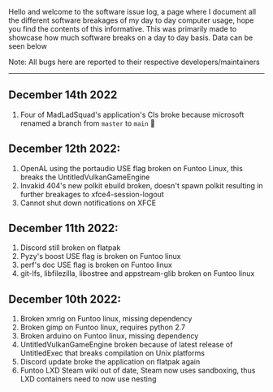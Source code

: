 Hello and welcome to the software issue log, a page where I document all the different software breakages of my day to day computer usage, hope you find
the contents of this informative. This was primarily made to showcase how much software breaks on a day to day basis. Data can be seen below

Note: All bugs here are reported to their respective developers/maintainers

----

## December 14th 2022
1. Four of MadLadSquad's application's CIs broke because microsoft renamed a branch from `master` to `main` 🤡

## December 12th 2022:
1. OpenAL using the portaudio USE flag broken on Funtoo Linux, this breaks the UntitledVulkanGameEngine
2. Invakid 404's new polkit ebuild broken, doesn't spawn polkit resulting in further breakages to xfce4-session-logout
3. Cannot shut down notifications on XFCE

## December 11th 2022:
1. Discord still broken on flatpak
2. Pyzy's boost USE flag is broken on Funtoo linux
3. perf's doc USE flag is broken on Funtoo linux
4. git-lfs, libfilezilla, libostree and appstream-glib broken on Funtoo linux

## December 10th 2022:
1. Broken xmrig on Funtoo linux, missing dependency
2. Broken gimp on Funtoo linux, requires python 2.7
3. Broken arduino on Funtoo linux, missing dependency
4. UntitledVulkanGameEngine broken because of latest release of UntitledExec that breaks compilation on Unix platforms
6. Discord update broke the application on flatpak again
7. Funtoo LXD Steam wiki out of date, Steam now uses sandboxing, thus LXD containers need to now use nesting
